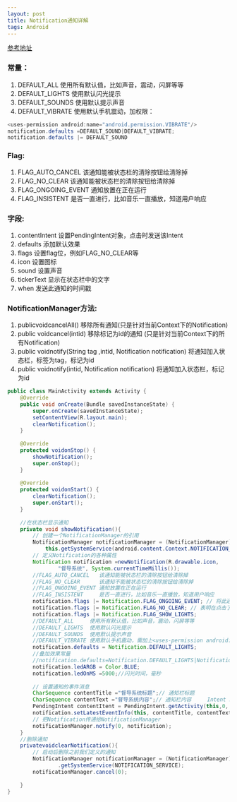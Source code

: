 ```yaml
---
layout: post
title: Notification通知详解
tags: Android
---
```



[参考地址](http://www.oschina.net/code/snippet_270292_14489#23780)

### 常量：
1. DEFAULT_ALL    使用所有默认值，比如声音，震动，闪屏等等
1. DEFAULT_LIGHTS 使用默认闪光提示
1. DEFAULT_SOUNDS 使用默认提示声音
1. DEFAULT_VIBRATE 使用默认手机震动，加权限：

```java
<uses-permission android:name="android.permission.VIBRATE"/>
notification.defaults =DEFAULT_SOUND|DEFAULT_VIBRATE; 
notification.defaults |= DEFAULT_SOUND
```
 
### Flag:
1. FLAG_AUTO_CANCEL  该通知能被状态栏的清除按钮给清除掉
1. FLAG_NO_CLEAR     该通知能被状态栏的清除按钮给清除掉
1. FLAG_ONGOING_EVENT 通知放置在正在运行
1. FLAG_INSISTENT    是否一直进行，比如音乐一直播放，知道用户响应           
 
### 字段:
1. contentIntent  设置PendingIntent对象，点击时发送该Intent
1. defaults 添加默认效果
1. flags 设置flag位，例如FLAG_NO_CLEAR等
1. icon 设置图标
1. sound 设置声音
1. tickerText 显示在状态栏中的文字
1. when 发送此通知的时间戳
 
### NotificationManager方法:
1. publicvoidcancelAll() 移除所有通知(只是针对当前Context下的Notification)
1. public voidcancel(intid) 移除标记为id的通知 (只是针对当前Context下的所有Notification)
1. public voidnotify(String tag ,intid, Notification notification) 将通知加入状态栏，标签为tag，标记为id
1. public voidnotify(intid, Notification notification) 将通知加入状态栏，标记为id

```java
public class MainActivity extends Activity {    
    @Override
    public void onCreate(Bundle savedInstanceState) {
        super.onCreate(savedInstanceState);
        setContentView(R.layout.main);
        clearNotification();
    }
      
    @Override
    protected voidonStop() {
        showNotification();
        super.onStop();
    }
      
    @Override
    protected voidonStart() {
        clearNotification();
        super.onStart();
    }
      
    //在状态栏显示通知   
    private void showNotification(){
        // 创建一个NotificationManager的引用   
        NotificationManager notificationManager = (NotificationManager)    
            this.getSystemService(android.content.Context.NOTIFICATION_SERVICE);            
        // 定义Notification的各种属性   
        Notification notification =newNotification(R.drawable.icon, 
                "督导系统", System.currentTimeMillis()); 
        //FLAG_AUTO_CANCEL   该通知能被状态栏的清除按钮给清除掉
        //FLAG_NO_CLEAR      该通知不能被状态栏的清除按钮给清除掉
        //FLAG_ONGOING_EVENT 通知放置在正在运行
        //FLAG_INSISTENT     是否一直进行，比如音乐一直播放，知道用户响应
        notification.flags |= Notification.FLAG_ONGOING_EVENT; // 将此通知放到通知栏的"Ongoing"即"正在运行"组中   
        notification.flags |= Notification.FLAG_NO_CLEAR; // 表明在点击了通知栏中的"清除通知"后，此通知不清除，经常与FLAG_ONGOING_EVENT一起使用   
        notification.flags |= Notification.FLAG_SHOW_LIGHTS;   
        //DEFAULT_ALL     使用所有默认值，比如声音，震动，闪屏等等
        //DEFAULT_LIGHTS  使用默认闪光提示
        //DEFAULT_SOUNDS  使用默认提示声音
        //DEFAULT_VIBRATE 使用默认手机震动，需加上<uses-permission android:name="android.permission.VIBRATE" />权限
        notification.defaults = Notification.DEFAULT_LIGHTS; 
        //叠加效果常量
        //notification.defaults=Notification.DEFAULT_LIGHTS|Notification.DEFAULT_SOUND;
        notification.ledARGB = Color.BLUE;   
        notification.ledOnMS =5000;//闪光时间，毫秒
          
        // 设置通知的事件消息   
        CharSequence contentTitle ="督导系统标题";// 通知栏标题   
        CharSequence contentText ="督导系统内容";// 通知栏内容     Intent notificationIntent =newIntent(MainActivity.this, MainActivity.class);// 点击该通知后要跳转的Activity   
        PendingIntent contentItent = PendingIntent.getActivity(this,0, notificationIntent, 0);  
        notification.setLatestEventInfo(this, contentTitle, contentText, contentItent); 
        // 把Notification传递给NotificationManager   
        notificationManager.notify(0, notification);   
    }
    //删除通知   
    privatevoidclearNotification(){
        // 启动后删除之前我们定义的通知   
        NotificationManager notificationManager = (NotificationManager) this
                .getSystemService(NOTIFICATION_SERVICE);  
        notificationManager.cancel(0); 
  
    }
}
```
